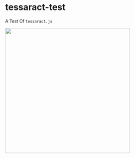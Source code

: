 # tessaract-test

A Test Of `tessaract.js`


<img src="https://user-images.githubusercontent.com/5201487/104832187-b05a0c80-58d2-11eb-8598-9191272e20b6.gif" width="400">
